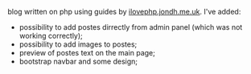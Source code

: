 blog written on php using guides by <a href="http://ilovephp.jondh.me.uk/en/tutorial/make-your-own-blog/introduction">ilovephp.jondh.me.uk</a>.
I've added:
- possibility to add postes dirrectly from admin panel (which was not working correctly);
- possibility to add images to postes;
- preview of postes text on the main page;
- bootstrap navbar and some design;
